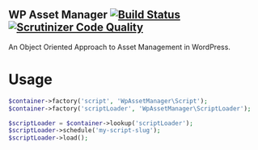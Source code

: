 ## WP Asset Manager [![Build Status](https://travis-ci.org/dsawardekar/wp-asset-manager.svg?branch=develop)](https://travis-ci.org/dsawardekar/wp-asset-manager) [![Scrutinizer Code Quality](https://scrutinizer-ci.com/g/dsawardekar/wp-asset-manager/badges/quality-score.png?s=7c4b42b84f0372074de7b7e03afe16d2f76ab6d9)](https://scrutinizer-ci.com/g/dsawardekar/wp-asset-manager/)

An Object Oriented Approach to Asset Management in WordPress.

# Usage

```php
$container->factory('script', 'WpAssetManager\Script');
$container->factory('scriptLoader', 'WpAssetManager\ScriptLoader');

$scriptLoader = $container->lookup('scriptLoader');
$scriptLoader->schedule('my-script-slug');
$scriptLoader->load();
```
